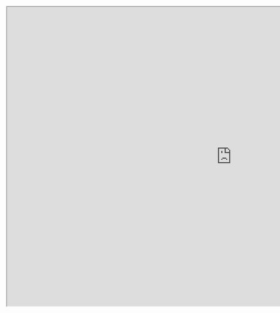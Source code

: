 <iframe width="1200" height="800" src="https://docs.google.com/spreadsheets/d/e/2PACX-1vSxZfwnagaSdDaJnc43sktfb9-MZ7zugUHtEoOCZxHxO9oVV9C3BD-e9JFHgbZbumzmqF2l8Q9qy8xg/pubhtml?widget=true&amp;headers=false"></iframe>

